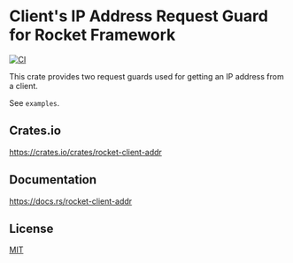 Client's IP Address Request Guard for Rocket Framework
====================

[![CI](https://github.com/magiclen/rocket-client-addr/actions/workflows/ci.yml/badge.svg)](https://github.com/magiclen/rocket-client-addr/actions/workflows/ci.yml)

This crate provides two request guards used for getting an IP address from a client.

See `examples`.

## Crates.io

https://crates.io/crates/rocket-client-addr

## Documentation

https://docs.rs/rocket-client-addr

## License

[MIT](LICENSE)